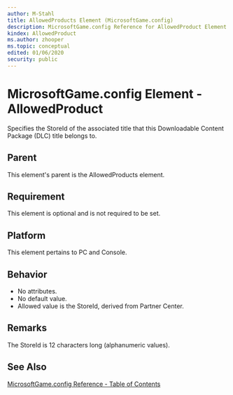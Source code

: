 ```yaml
---
author: M-Stahl
title: AllowedProducts Element (MicrosoftGame.config)
description: MicrosoftGame.config Reference for AllowedProduct Element.
kindex: AllowedProduct
ms.author: zhooper
ms.topic: conceptual
edited: 01/06/2020
security: public
---
```


# MicrosoftGame.config Element - AllowedProduct

Specifies the StoreId of the associated title that this Downloadable Content Package (DLC) title belongs to.

## Parent
This element's parent is the AllowedProducts element.

## Requirement
This element is optional and is not required to be set. 

## Platform
This element pertains to PC and Console.

## Behavior
* No attributes.
* No default value.
* Allowed value is the StoreId, derived from Partner Center.

## Remarks
The StoreId is 12 characters long (alphanumeric values).

## See Also
[MicrosoftGame.config Reference - Table of Contents](gc-microsoftgameconfig-toc.md)  